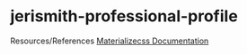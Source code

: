 # jerismith-professional-profile

Resources/References
[Materializecss Documentation](https://materializecss.com/)